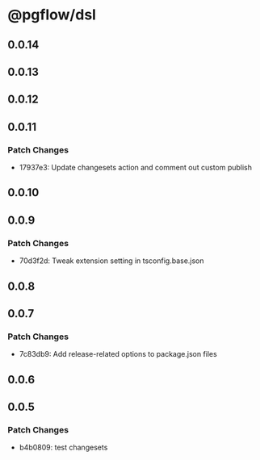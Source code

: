 # @pgflow/dsl

## 0.0.14

## 0.0.13

## 0.0.12

## 0.0.11

### Patch Changes

- 17937e3: Update changesets action and comment out custom publish

## 0.0.10

## 0.0.9

### Patch Changes

- 70d3f2d: Tweak extension setting in tsconfig.base.json

## 0.0.8

## 0.0.7

### Patch Changes

- 7c83db9: Add release-related options to package.json files

## 0.0.6

## 0.0.5

### Patch Changes

- b4b0809: test changesets
